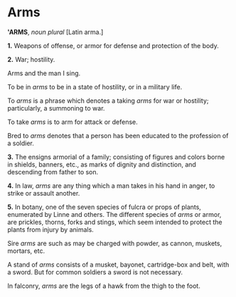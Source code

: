 # Arms

**'ARMS**, _noun_ _plural_ \[Latin arma.\]

**1.** Weapons of offense, or armor for defense and protection of the body.

**2.** War; hostility.

Arms and the man I sing.

To be in _arms_ to be in a state of hostility, or in a military life.

To _arms_ is a phrase which denotes a taking _arms_ for war or hostility; particularly, a summoning to war.

To take _arms_ is to arm for attack or defense.

Bred to _arms_ denotes that a person has been educated to the profession of a soldier.

**3.** The ensigns armorial of a family; consisting of figures and colors borne in shields, banners, etc., as marks of dignity and distinction, and descending from father to son.

**4.** In law, _arms_ are any thing which a man takes in his hand in anger, to strike or assault another.

**5.** In botany, one of the seven species of fulcra or props of plants, enumerated by Linne and others. The different species of _arms_ or armor, are prickles, thorns, forks and stings, which seem intended to protect the plants from injury by animals.

Sire _arms_ are such as may be charged with powder, as cannon, muskets, mortars, etc.

A stand of _arms_ consists of a musket, bayonet, cartridge-box and belt, with a sword. But for common soldiers a sword is not necessary.

In falconry, _arms_ are the legs of a hawk from the thigh to the foot.